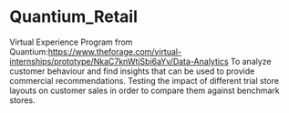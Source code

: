# Quantium_Retail

Virtual Experience Program from Quantium:https://www.theforage.com/virtual-internships/prototype/NkaC7knWtjSbi6aYv/Data-Analytics
To analyze customer behaviour and find insights that can be used to provide commercial recommendations. Testing the impact of different trial store layouts on customer sales in order to compare them against benchmark stores.
